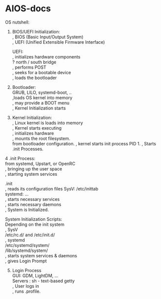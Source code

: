 # AIOS-docs

OS nutshell:  
1. BIOS/UEFI Initialization:  
   , BIOS (Basic Input/Output System)  
   , UEFI (Unified Extensible Firmware Interface)  
  
   UEFI:  
   , initializes hardware components   
     ? north / south bridge   
   , performs POST  
   , seeks for a bootable device   
   , loads the bootloader    
  
2. Bootloader:  
   GRUB, LILO, systemd-boot, ..  
  ,loads OS kernel into memory     
     , may provide a BOOT menu   
  , Kernel Initialization starts   

3. Kernel Initialization:  
  , Linux kernel is loads into memory  
  , Kernel starts executing   
    , initializes hardware  
    , mounts the root filesystem.  
       from bootloader configuration. 
  , kernel starts init process PID 1. 
  , Starts .init Processes.  
   
  
4 .init Process:  
   from systemd, Upstart, or OpenRC   
   , bringing up the user space    
   , starting system services   
   
  .init  
  , reads its configuration files
    SysV: /etc/inittab    
    systemd: ...     
  , starts necessary services  
  , starts necessary daemons   
  , System is Initialized.  
  
  System Initialization Scripts:   
  Depending on the init system    
  , SysV   
    /etc/rc.d/ and /etc/init.d/   
  , systemd  
    /etc/systemd/system/   
    /lib/systemd/system/   
  , starts system services & daemons  
  , gives Login Prompt  
   
  
5. Login Process   
   GUI: GDM, LightDM, ...   
   Servers : sh - text-based getty   
   , User logs in   
   , runs  .profile.  
